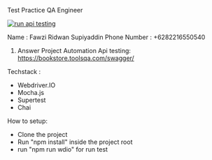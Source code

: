 Test Practice QA Engineer 

[![run api testing](https://github.com/fawziridwan/Test-Practice-QA-Engineer-Fawzi/actions/workflows/main.yml/badge.svg)](https://github.com/fawziridwan/Test-Practice-QA-Engineer-Fawzi/actions/workflows/main.yml)

Name : Fawzi Ridwan Supiyaddin
Phone Number : +6282216550540
1. Answer Project Automation Api testing: https://bookstore.toolsqa.com/swagger/

Techstack :
- Webdriver.IO
- Mocha.js
- Supertest
- Chai

How to setup: 

- Clone the project
- Run "npm install" inside the project root
- run "npm run wdio" for run test